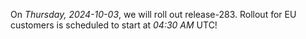On *Thursday, 2024-10-03*, we will roll out release-283.
Rollout for EU customers is scheduled to start at *04:30 AM* UTC!
